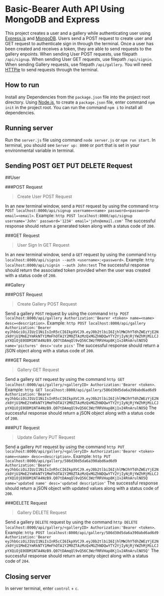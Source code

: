 # Basic-Bearer Auth API Using MongoDB and Express

This project creates a user and a gallery while authenticating user using [Express.js](http://expressjs.com/) and [MongoDB](https://docs.mongodb.com/). Users send a POST request to create user and GET request to authenticate sign in through the terminal. Once a user has been created and receives a token, they are able to send requests to the gallery enpoints.
When sending User POST requests, use filepath `/api/signup`.
When sending User GET requests, use filepath `/api/signin`.
When sending Gallery requests, use filepath `/api/gallery`.
You will need [HTTPie](https://httpie.org/) to send requests through the terminal.

## How to run

Install any Dependencies from the `package.json` file into the project root
directory. Using [Node.js](https://nodejs.org/), to create a `package.json` file, enter command `npm init` in the project root.
You can run the command `npm i` to install all dependencies.

## Running server

Run the `server.js` file using command `node server.js` or `npm run start`. In terminal, you should see `Server up: 8000` or
port that is set in your environmental variable in terminal.

## Sending POST GET PUT DELETE Request

##User

###POST Request

>Create User POST Request

In an new terminal window, send a `POST` request by using the command
`http POST localhost:8000/api/signup username=<name> password=<password> email=<email>`.
Example: `http POST localhost:8000/api/signup username='John' password='1234' email='john@email.com'`
The successful response should return a generated token along with a status code of `200`.

###GET Request

>User Sign In GET Request

In an new terminal window, send a `GET` request by using the command `http localhost:8000/api/signin --auth <username>:<password>`.
Example: `http localhost:8000/api/signin --auth John:test`
The successful response should return the associated token provided
when the user was created with a status code of `200`.

##Gallery

###POST Request

>Create Gallery POST Request

Send a gallery `POST` request by using the command
`http POST localhost:8000/api/gallery Authorization:'Bearer <token> name=<name> desc=<description>`.
Example: `http POST localhost:8000/api/gallery Authorization:'Bearer eyJhbGciOiJIUzI1NiIsInR5cCI6IkpXVCJ9.eyJ0b2tlbiI6IjhlMWJhYTdhZWEzYjE2Nzk0YjU1MmE2YmRkNTY1MmFhOTA1Y2M0ZTAzMzQxMGZhNDQwYTY2YjIyNjRjYWZhMjMiLCJpYXQiOjE0ODM1NTA4NzB9.Q07tDAmqQl9vQ56C3WzfRRVHap8Kj1v24RnArulNO5Q name='pictures' desc='cute pics'`
The successful response should return a jSON object along with a status code of `200`.

###GET Request

>Gallery GET Request

Send a gallery `GET` request by using the command
`http GET localhost:8000/api/gallery/<galleryID> Authorization:'Bearer <token>`.
Example: `http GET localhost:8000/api/gallery/586d30d5da6a390abd6ad6d9 Authorization:'Bearer eyJhbGciOiJIUzI1NiIsInR5cCI6IkpXVCJ9.eyJ0b2tlbiI6IjhlMWJhYTdhZWEzYjE2Nzk0YjU1MmE2YmRkNTY1MmFhOTA1Y2M0ZTAzMzQxMGZhNDQwYTY2YjIyNjRjYWZhMjMiLCJpYXQiOjE0ODM1NTA4NzB9.Q07tDAmqQl9vQ56C3WzfRRVHap8Kj1v24RnArulNO5Q`
The successful response should return a jSON object along with a status code of `200`.


###PUT Request

>Update Gallery PUT Request

Send a gallery `PUT` request by using the command
`http PUT localhost:8000/api/gallery/<galleryID> Authorization:'Bearer <token> name=<name> desc=<description>`.
Example: `http PUT localhost:8000/api/gallery/586d30d5da6a390abd6ad6d9 Authorization:'Bearer eyJhbGciOiJIUzI1NiIsInR5cCI6IkpXVCJ9.eyJ0b2tlbiI6IjhlMWJhYTdhZWEzYjE2Nzk0YjU1MmE2YmRkNTY1MmFhOTA1Y2M0ZTAzMzQxMGZhNDQwYTY2YjIyNjRjYWZhMjMiLCJpYXQiOjE0ODM1NTA4NzB9.Q07tDAmqQl9vQ56C3WzfRRVHap8Kj1v24RnArulNO5Q name='updated name' desc='updated description'`
The successful response should return a jSON object with updated values along with a status code of `200`.

###DELETE Request

>Gallery DELETE Request

Send a gallery `DELETE` request by using the command
`http DELETE localhost:8000/api/gallery/<galleryID> Authorization:'Bearer <token>`.
Example: `http POST localhost:8000/api/gallery/586d30d5da6a390abd6ad6d9 Authorization:'Bearer eyJhbGciOiJIUzI1NiIsInR5cCI6IkpXVCJ9.eyJ0b2tlbiI6IjhlMWJhYTdhZWEzYjE2Nzk0YjU1MmE2YmRkNTY1MmFhOTA1Y2M0ZTAzMzQxMGZhNDQwYTY2YjIyNjRjYWZhMjMiLCJpYXQiOjE0ODM1NTA4NzB9.Q07tDAmqQl9vQ56C3WzfRRVHap8Kj1v24RnArulNO5Q'`
The successful response should return an empty object along with a status code of `204`.


## Closing server

In server terminal, enter `control` + `c`.
